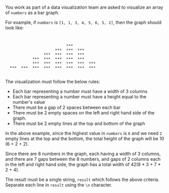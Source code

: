 You work as part of a data visualization team are asked to visualize an array of `numbers` as a bar graph.

For example, if `numbers` is `[1, 1, 3, 4, 5, 6, 5, 2]`, then the graph should look like:

```


                           ***
                      ***  ***  ***
                 ***  ***  ***  ***
            ***  ***  ***  ***  ***
            ***  ***  ***  ***  ***  ***
  ***  ***  ***  ***  ***  ***  ***  ***


```

The visualization must follow the below rules:

- Each bar representing a number must have a width of 3 columns
- Each bar representing a number must have a height equal to the number's value
- There must be a gap of 2 spaces between each bar
- There must be 2 empty spaces on the left and right hand side of the graph.
- There must be 2 empty lines at the top and bottom of the graph

In the above example, since the highest value in `numbers` is `6` and we need `2` empty lines at the top and the bottom, the total height of the graph will be 10 (6 + 2 + 2).

Since there are 8 numbers in the graph, each having a width of 3 columns, and there are 7 gaps between the 8 numbers, and gaps of 2 columns each in the left and right hand side, the graph has a total width of 42(8 * 3 + 7 * 2 + 4).


The result must be a single string, `result` which follows the above criteria. Separate each line in `result` using the `\n` character.
